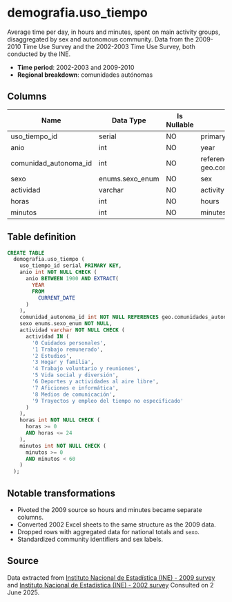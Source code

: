 # demografia.uso_tiempo

Average time per day, in hours and minutes, spent on main activity groups, disaggregated by sex and autonomous community. Data from the 2009-2010 Time Use Survey and the 2002-2003 Time Use Survey, both conducted by the INE.

- **Time period**: 2002-2003 and 2009-2010
- **Regional breakdown**: comunidades autónomas

## Columns

| Name | Data Type | Is Nullable | Description |
| --- | --- | --- | --- |
| uso_tiempo_id | serial | NO | primary key |
| anio | int | NO | year |
| comunidad_autonoma_id | int | NO | references geo.comunidades_autonomas |
| sexo | enums.sexo_enum | NO | sex |
| actividad | varchar | NO | activity |
| horas | int | NO | hours |
| minutos | int | NO | minutes |

## Table definition

```sql
CREATE TABLE
  demografia.uso_tiempo (
    uso_tiempo_id serial PRIMARY KEY,
    anio int NOT NULL CHECK (
      anio BETWEEN 1900 AND EXTRACT(
        YEAR
        FROM
          CURRENT_DATE
      )
    ),
    comunidad_autonoma_id int NOT NULL REFERENCES geo.comunidades_autonomas (comunidad_autonoma_id),
    sexo enums.sexo_enum NOT NULL,
    actividad varchar NOT NULL CHECK (
      actividad IN (
        '0 Cuidados personales',
        '1 Trabajo remunerado',
        '2 Estudios',
        '3 Hogar y familia',
        '4 Trabajo voluntario y reuniones',
        '5 Vida social y diversión',
        '6 Deportes y actividades al aire libre',
        '7 Aficiones e informática',
        '8 Medios de comunicación',
        '9 Trayectos y empleo del tiempo no especificado'
      )
    ),
    horas int NOT NULL CHECK (
      horas >= 0
      AND horas <= 24
    ),
    minutos int NOT NULL CHECK (
      minutos >= 0
      AND minutos < 60
    )
  );
```

## Notable transformations

- Pivoted the 2009 source so hours and minutes became separate columns.
- Converted 2002 Excel sheets to the same structure as the 2009 data.
- Dropped rows with aggregated data for national totals and `sexo`.
- Standardized community identifiers and sex labels.

## Source

Data extracted from <a href="https://www.ine.es/jaxi/Tabla.htm?path=/t25/e447/a2009-2010/p07/l0/&file=7.3a.px&L=0" target="_blank">Instituto Nacional de Estadística (INE) - 2009 survey</a> and <a href="https://www.ine.es/daco/daco42/empleo/dacoeet.htm" target="_blank">Instituto Nacional de Estadística (INE) - 2002 survey</a>
Consulted on 2 June 2025.

